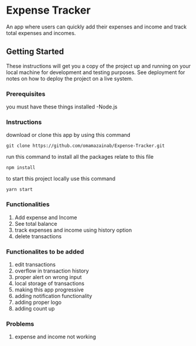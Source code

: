# Expense Tracker
An app where users can quickly add their expenses and income and track total expenses and incomes.

## Getting Started
These instructions will get you a copy of the project up and running on your local machine for development and testing purposes. See deployment for notes on how to deploy the project on a live system.

### Prerequisites
you must have these things installed 
-Node.js

### Instructions
download or clone this app by using this command 
```
git clone https://github.com/omamazainab/Expense-Tracker.git

```
run this command to install all the packages relate to this file
```
npm install
```
to start this project locally use this command
```
yarn start
```
### Functionalities
1. Add expense and Income
2. See total balance 
3. track expenses and income using history option
4. delete transactions

### Functionalites to be added
1. edit transactions
2. overflow in transaction history
3. proper alert on wrong input 
4. local storage of transactions
5. making this app progressive
6. adding notification functionality
7. adding proper logo 
8. adding count up 

### Problems 
1. expense and income not working 
